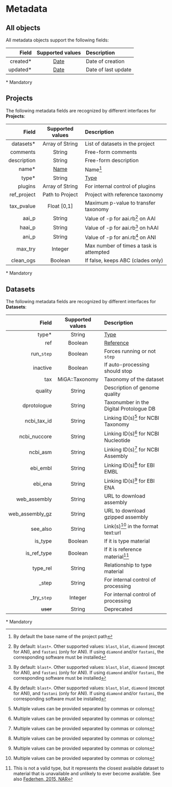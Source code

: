 # Metadata

## All objects

All metadata objects support the following fields:

| Field        | Supported values                  | Description
| ------------:|:---------------------------------:|:-------------------
| created*     | [Date](../glossary.md#miga-dates) | Date of creation
| updated*     | [Date](../glossary.md#miga-dates) | Date of last update

\* Mandatory

## Projects

The following metadata fields are recognized by different interfaces for
**Projects**:

| Field        | Supported values | Description
| ------------:|:----------------:|:------------------------------------
| datasets*    | Array of String  | List of datasets in the project
| comments     | String           | Free-form comments
| description  | String           | Free-form description
| name*        | [Name](../glossary.md#miga-names) | Name[^1]
| type*        | String           | [Type](../part2/types.md#project-types)
| plugins      | Array of String  | For internal control of plugins
| ref_project  | Path to Project  | Project with reference taxonomy
| tax_pvalue   | Float [0,1]      | Maximum p-value to transfer taxonomy
| aai_p        | String           | Value of -p for aai.rb[^2] on AAI
| haai_p       | String           | Value of -p for aai.rb[^2] on hAAI
| ani_p        | String           | Value of -p for ani.rb[^2] on ANI
| max_try      | Integer          | Max number of times a task is attempted
| clean_ogs    | Boolean          | If false, keeps ABC (clades only)

\* Mandatory

## Datasets

The following metadata fields are recognized by different interfaces for
**Datasets**:

| Field        | Supported values | Description
| ------------:|:----------------:|:----------------------------------
| type*        | String           | [Type](../part2/types.md#dataset-types)
| ref          | Boolean          | [Reference](../part2/types.md#reference)
| run_`step`   | Boolean          | Forces running or not `step`
| inactive     | Boolean          | If auto-processing should stop
| tax          | MiGA::Taxonomy   | Taxonomy of the dataset
| quality      | String           | Description of genome quality
| dprotologue  | String           | Taxonumber in the Digital Protologue DB
| ncbi_tax_id  | String           | Linking ID(s)[^3] for NCBI Taxonomy
| ncbi_nuccore | String           | Linking ID(s)[^3] for NCBI Nucleotide
| ncbi_asm     | String           | Linking ID(s)[^3] for NCBI Assembly
| ebi_embl     | String           | Linking ID(s)[^3] for EBI EMBL
| ebi_ena      | String           | Linking ID(s)[^3] for EBI ENA
| web_assembly | String           | URL to download assembly
| web_assembly_gz | String        | URL to download gzipped assembly
| see_also     | String           | Link(s)[^3] in the format text:url
| is_type      | Boolean          | If it is type material
| is_ref_type  | Boolean          | If it is reference material[^4]
| type_rel     | String           | Relationship to type material
| _step        | String           | For internal control of processing
| \_try_`step` | Integer          | For internal control of processing
| ~~user~~     | String           | Deprecated

\* Mandatory


[^1]: By default the base name of the project path

[^2]: By default: `blast+`. Other supported values: `blast`, `blat`, `diamond` (except for ANI), and `fastani` (only for ANI). If using `diamond` and/or `fastani`, the corresponding software must be installed

[^3]: Multiple values can be provided separated by commas or colons

[^4]: This is not a valid type, but it represents the closest available dataset to material that is unavailable and unlikely to ever become available. See also [Federhen, 2015, NAR](https://doi.org/10.1093/nar/gku1127)
